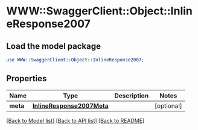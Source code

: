 # WWW::SwaggerClient::Object::InlineResponse2007

## Load the model package
```perl
use WWW::SwaggerClient::Object::InlineResponse2007;
```

## Properties
Name | Type | Description | Notes
------------ | ------------- | ------------- | -------------
**meta** | [**InlineResponse2007Meta**](InlineResponse2007Meta.md) |  | [optional] 

[[Back to Model list]](../README.md#documentation-for-models) [[Back to API list]](../README.md#documentation-for-api-endpoints) [[Back to README]](../README.md)



